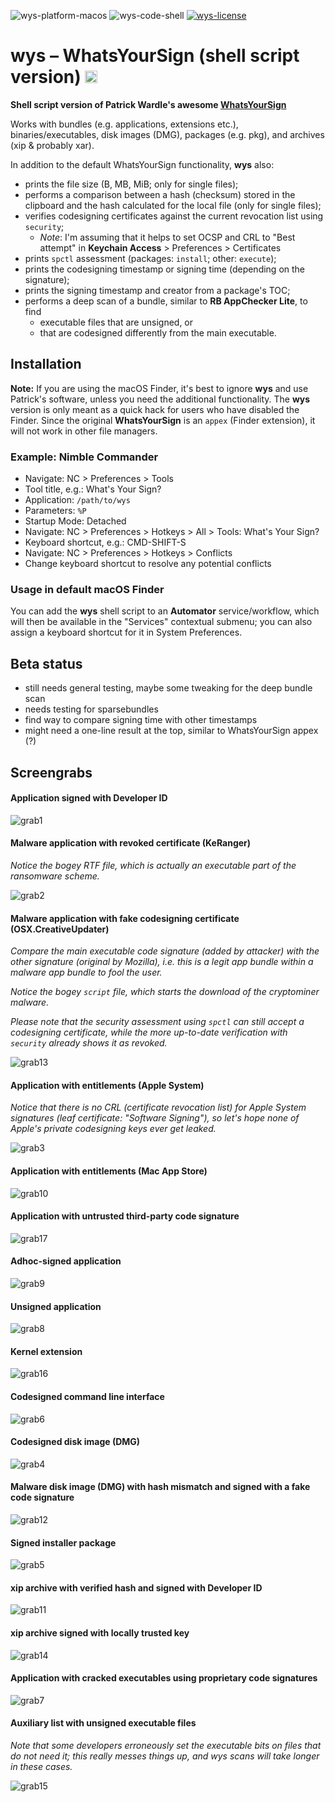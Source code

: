 ![wys-platform-macos](https://img.shields.io/badge/platform-macOS-lightgrey.svg)
![wys-code-shell](https://img.shields.io/badge/code-shell-yellow.svg)
[![wys-license](http://img.shields.io/badge/license-MIT+-blue.svg)](https://github.com/JayBrown/wys-WhatsYourSign-shell-script-version/blob/master/license.md)

# wys – WhatsYourSign (shell script version) <img src="https://github.com/JayBrown/wys-WhatsYourSign-shell-script-version/blob/master/img/jb-img.png" height="20px"/>

**Shell script version of Patrick Wardle's awesome [WhatsYourSign](https://github.com/objective-see/WhatsYourSign)**

Works with bundles (e.g. applications, extensions etc.), binaries/executables, disk images (DMG), packages (e.g. pkg), and archives (xip & probably xar).

In addition to the default WhatsYourSign functionality, **wys** also:

* prints the file size (B, MB, MiB; only for single files);
* performs a comparison between a hash (checksum) stored in the clipboard and the hash calculated for the local file (only for single files);
* verifies codesigning certificates against the current revocation list using `security`;
  * *Note*: I'm assuming that it helps to set OCSP and CRL to "Best attempt" in **Keychain Access** > Preferences > Certificates
* prints `spctl` assessment (packages: `install`; other: `execute`);
* prints the codesigning timestamp or signing time (depending on the signature);
* prints the signing timestamp and creator from a package's TOC;
* performs a deep scan of a bundle, similar to **RB AppChecker Lite**, to find
  * executable files that are unsigned, or
  * that are codesigned differently from the main executable.

## Installation
**Note:** If you are using the macOS Finder, it's best to ignore **wys** and use Patrick's software, unless you need the additional functionality. The **wys** version is only meant as a quick hack for users who have disabled the Finder. Since the original **WhatsYourSign** is an `appex` (Finder extension), it will not work in other file managers.

### Example: Nimble Commander
* Navigate: NC > Preferences > Tools
* Tool title, e.g.: What's Your Sign?
* Application: `/path/to/wys`
* Parameters: `%P`
* Startup Mode: Detached
* Navigate: NC > Preferences > Hotkeys > All > Tools: What's Your Sign?
* Keyboard shortcut, e.g.: CMD-SHIFT-S
* Navigate: NC > Preferences > Hotkeys > Conflicts
* Change keyboard shortcut to resolve any potential conflicts

### Usage in default macOS Finder
You can add the **wys** shell script to an **Automator** service/workflow, which will then be available in the "Services" contextual submenu; you can also assign a keyboard shortcut for it in System Preferences.

## Beta status
* still needs general testing, maybe some tweaking for the deep bundle scan
* needs testing for sparsebundles
* find way to compare signing time with other timestamps
* might need a one-line result at the top, similar to WhatsYourSign appex (?)

## Screengrabs

#### Application signed with Developer ID

![grab1](https://github.com/JayBrown/wys-WhatsYourSign-shell-script-version/blob/master/img/grab_wys-app.jpg)

#### Malware application with revoked certificate (KeRanger)
*Notice the bogey RTF file, which is actually an executable part of the ransomware scheme.*

![grab2](https://github.com/JayBrown/wys-WhatsYourSign-shell-script-version/blob/master/img/grab_wys-malware.jpg)

#### Malware application with fake codesigning certificate (OSX.CreativeUpdater)
*Compare the main executable code signature (added by attacker) with the other signature (original by Mozilla), i.e. this is a legit app bundle within a malware app bundle to fool the user.*

*Notice the bogey `script` file, which starts the download of the cryptominer malware.*

*Please note that the security assessment using `spctl` can still accept a codesigning certificate, while the more up-to-date verification with `security` already shows it as revoked.*

![grab13](https://github.com/JayBrown/wys-WhatsYourSign-shell-script-version/blob/master/img/grab_wys-malware2.jpg)

#### Application with entitlements (Apple System)

*Notice that there is no CRL (certificate revocation list) for Apple System signatures (leaf certificate: "Software Signing"), so let's hope none of Apple's private codesigning keys ever get leaked.*

![grab3](https://github.com/JayBrown/wys-WhatsYourSign-shell-script-version/blob/master/img/grab_wys-app-entitlements.jpg)

#### Application with entitlements (Mac App Store)

![grab10](https://github.com/JayBrown/wys-WhatsYourSign-shell-script-version/blob/master/img/grab_wys-app-mas.jpg)

#### Application with untrusted third-party code signature

![grab17](https://github.com/JayBrown/wys-WhatsYourSign-shell-script-version/blob/master/img/grab_wys-app-3rdparty.jpg)

#### Adhoc-signed application

![grab9](https://github.com/JayBrown/wys-WhatsYourSign-shell-script-version/blob/master/img/grab_wys-app-adhoc.jpg)

#### Unsigned application

![grab8](https://github.com/JayBrown/wys-WhatsYourSign-shell-script-version/blob/master/img/grab_wys-app-unsigned.jpg)

#### Kernel extension

![grab16](https://github.com/JayBrown/wys-WhatsYourSign-shell-script-version/blob/master/img/grab_wys-kext.jpg)

#### Codesigned command line interface

![grab6](https://github.com/JayBrown/wys-WhatsYourSign-shell-script-version/blob/master/img/grab_wys-binary.jpg)

#### Codesigned disk image (DMG)

![grab4](https://github.com/JayBrown/wys-WhatsYourSign-shell-script-version/blob/master/img/grab_wys-dmg.jpg)

#### Malware disk image (DMG) with hash mismatch and signed with a fake code signature

![grab12](https://github.com/JayBrown/wys-WhatsYourSign-shell-script-version/blob/master/img/grab_wys-dmgfake.jpg)

#### Signed installer package

![grab5](https://github.com/JayBrown/wys-WhatsYourSign-shell-script-version/blob/master/img/grab_wys-pkg.jpg)

#### xip archive with verified hash and signed with Developer ID

![grab11](https://github.com/JayBrown/wys-WhatsYourSign-shell-script-version/blob/master/img/grab_wys-xip.jpg)

#### xip archive signed with locally trusted key

![grab14](https://github.com/JayBrown/wys-WhatsYourSign-shell-script-version/blob/master/img/grab_wys-xip-user.jpg)

#### Application with cracked executables using proprietary code signatures

![grab7](https://github.com/JayBrown/wys-WhatsYourSign-shell-script-version/blob/master/img/grab_wys-app-cracked.jpg)

#### Auxiliary list with unsigned executable files
*Note that some developers erroneously set the executable bits on files that do not need it; this really messes things up, and *wys* scans will take longer in these cases.*

![grab15](https://github.com/JayBrown/wys-WhatsYourSign-shell-script-version/blob/master/img/grab_wys-app-cracked-aux.jpg)
